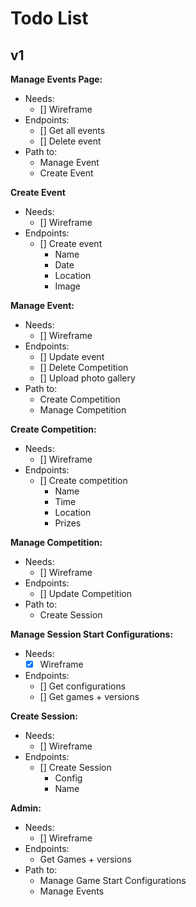 # Todo List
## v1
**Manage Events Page:**
- Needs:
  - [] Wireframe
- Endpoints:
  - [] Get all events
  - [] Delete event
- Path to:
  - Manage Event
  - Create Event

**Create Event**
- Needs:
  - [] Wireframe
- Endpoints:
  - [] Create event
    - Name
    - Date
    - Location
    - Image
  
**Manage Event:**
- Needs: 
  - [] Wireframe
- Endpoints:
  - [] Update event
  - [] Delete Competition
  - [] Upload photo gallery
- Path to:
  - Create Competition
  - Manage Competition

**Create Competition:**
- Needs: 
  - [] Wireframe
- Endpoints:
  - [] Create competition
    - Name
    - Time
    - Location
    - Prizes

**Manage Competition:**
- Needs:
  - [] Wireframe
- Endpoints:
  - [] Update Competition
- Path to:
  - Create Session

**Manage Session Start Configurations:**
- Needs:
  - [x] Wireframe
- Endpoints:
  - [] Get configurations
  - [] Get games + versions

**Create Session:**
- Needs:
  - [] Wireframe
- Endpoints:
  - [] Create Session
    - Config
    - Name 

**Admin:**
- Needs:
  - [] Wireframe
- Endpoints:
  - Get Games + versions
- Path to:
  - Manage Game Start Configurations
  - Manage Events